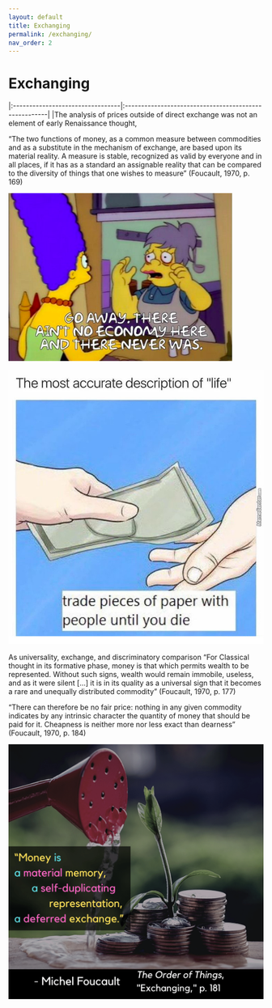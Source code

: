 ```yaml
---
layout: default
title: Exchanging
permalink: /exchanging/
nav_order: 2
---
```


# Exchanging

|:---------------------------------|:------------------------------------------------------|
|The analysis of prices outside of direct exchange was not an element of early Renaissance thought, 

“The two functions of money, as a common measure between commodities and as a substitute in the mechanism of exchange, are based upon its material reality. A measure is stable, recognized as valid by everyone and in all places, if it has as a standard an assignable reality that can be compared to the diversity of things that one wishes to measure” (Foucault, 1970, p. 169)

![economy meme](../memes/economymeme.png)

![exchange meme](../memes/exchangemoneymeme.jpg)

As universality, exchange, and discriminatory comparison 
“For Classical thought in its formative phase, money is that which permits wealth to be represented. Without such signs, wealth would remain immobile, useless, and as it were silent [...] it is in its quality as a universal sign that it becomes a rare and unequally distributed commodity” (Foucault, 1970, p. 177)

“There can therefore be no fair price: nothing in any given commodity indicates by any intrinsic character the quantity of money that should be paid for it. Cheapness is neither more nor less exact than dearness” (Foucault, 1970, p. 184)

![Exchanging](../graphics/toot_exchanging_graphic.png)
